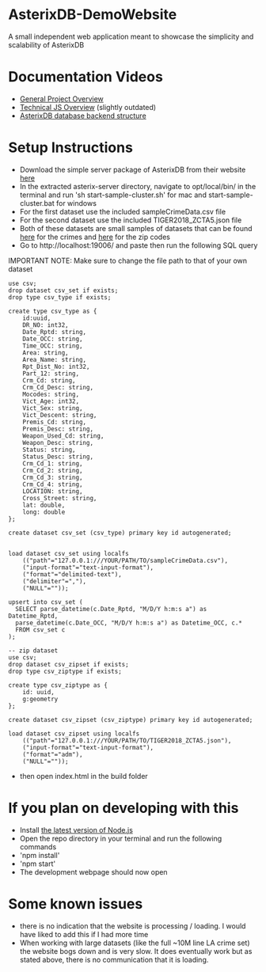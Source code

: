 # AsterixDB-DemoWebsite
A small independent web application meant to showcase the simplicity and scalability of AsterixDB

# Documentation Videos
* [General Project Overview](https://youtu.be/Czh94ciT02A)
* [Technical JS Overview](https://youtu.be/-zvdzW8AyWw) (slightly outdated)
* [AsterixDB database backend structure](https://youtu.be/sWA4ee0NduU)

# Setup Instructions
* Download the simple server package of AsterixDB from their website [here](https://asterixdb.apache.org/download.html)
* In the extracted asterix-server directory, navigate to opt/local/bin/ in the terminal and run 'sh start-sample-cluster.sh' for mac and start-sample-cluster.bat for windows
* For the first dataset use the included sampleCrimeData.csv file
* For the second dataset use the included TIGER2018_ZCTA5.json file
* Both of these datasets are small samples of datasets that can be found [here](https://data.lacity.org/Public-Safety/Crime-Data-from-2010-to-2019/63jg-8b9z) for the crimes and [here](https://star.cs.ucr.edu/?TIGER2018/ZCTA5#center=33.9578,-118.1739&zoom=11) for the zip codes
* Go to http://localhost:19006/ and paste then run the following SQL query

IMPORTANT NOTE: Make sure to change the file path to that of your own dataset
```
use csv;
drop dataset csv_set if exists;
drop type csv_type if exists;

create type csv_type as {
	id:uuid,
    DR_NO: int32,
    Date_Rptd: string,
    Date_OCC: string,
    Time_OCC: string,
    Area: string,
    Area_Name: string,
    Rpt_Dist_No: int32,
    Part_12: string,
    Crm_Cd: string,
    Crm_Cd_Desc: string,
    Mocodes: string,
    Vict_Age: int32,
    Vict_Sex: string,
    Vict_Descent: string,
    Premis_Cd: string,
    Premis_Desc: string,
    Weapon_Used_Cd: string,
    Weapon_Desc: string,
    Status: string,
    Status_Desc: string,
    Crm_Cd_1: string,
    Crm_Cd_2: string,
    Crm_Cd_3: string,
    Crm_Cd_4: string,
    LOCATION: string,
    Cross_Street: string,
    lat: double,
    long: double
};

create dataset csv_set (csv_type) primary key id autogenerated;


load dataset csv_set using localfs
    (("path"="127.0.0.1:///YOUR/PATH/TO/sampleCrimeData.csv"),
    ("input-format"="text-input-format"),
    ("format"="delimited-text"),
    ("delimiter"=","),
    ("NULL"=""));

upsert into csv_set (
  SELECT parse_datetime(c.Date_Rptd, "M/D/Y h:m:s a") as Datetime_Rptd,
  parse_datetime(c.Date_OCC, "M/D/Y h:m:s a") as Datetime_OCC, c.*
  FROM csv_set c
);

-- zip dataset
use csv;
drop dataset csv_zipset if exists;
drop type csv_ziptype if exists;

create type csv_ziptype as {
	id: uuid,
	g:geometry
};

create dataset csv_zipset (csv_ziptype) primary key id autogenerated;

load dataset csv_zipset using localfs
    (("path"="127.0.0.1:///YOUR/PATH/TO/TIGER2018_ZCTA5.json"),
    ("input-format"="text-input-format"),
    ("format"="adm"),
    ("NULL"=""));
```
* then open index.html in the build folder

# If you plan on developing with this
* Install [the latest version of Node.js](https://nodejs.org/en/)
* Open the repo directory in your terminal and run the following commands
* 'npm install'
* 'npm start'
* The development webpage should now open

# Some known issues
* there is no indication that the website is processing / loading. I would have liked to add this if I had more time
* When working with large datasets (like the full ~10M line LA crime set) the website bogs down and is very slow. It does eventually work but as stated above, there is no communication that it is loading. 
